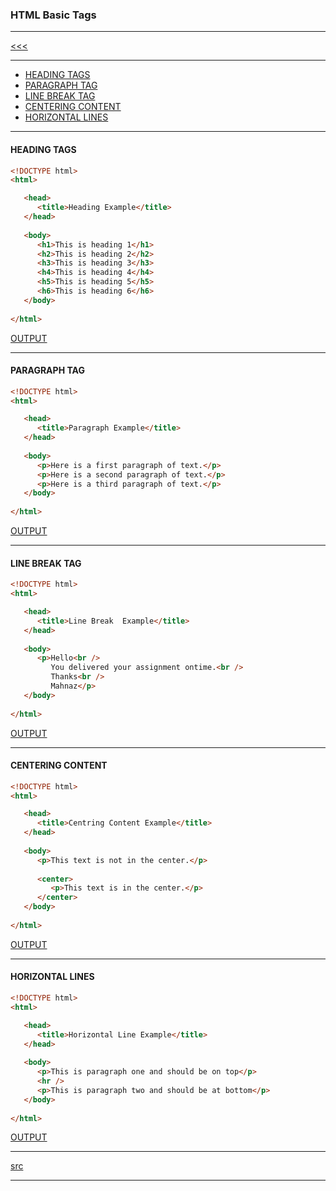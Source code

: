 
### HTML Basic Tags

---

[<<<](https://github.com/ttltrk/WEB/blob/master/BHM/BHM.MD)

---

* <a href="#1">HEADING TAGS</a>
* <a href="#2">PARAGRAPH TAG</a>
* <a href="#3">LINE BREAK TAG</a>
* <a href="#4">CENTERING CONTENT</a>
* <a href="#5">HORIZONTAL LINES</a>

---

<h4 id="1">HEADING TAGS</h4>

```html
<!DOCTYPE html>
<html>

   <head>
      <title>Heading Example</title>
   </head>
	
   <body>
      <h1>This is heading 1</h1>
      <h2>This is heading 2</h2>
      <h3>This is heading 3</h3>
      <h4>This is heading 4</h4>
      <h5>This is heading 5</h5>
      <h6>This is heading 6</h6>
   </body>
	
</html>
```

[OUTPUT](http://htmlpreview.github.io/?https://github.com/ttltrk/WEB/blob/master/BHM/03/03_01.HTML)

---

<h4 id="2">PARAGRAPH TAG</h4>

```html
<!DOCTYPE html>
<html>

   <head>
      <title>Paragraph Example</title>
   </head>
	
   <body>
      <p>Here is a first paragraph of text.</p>
      <p>Here is a second paragraph of text.</p>
      <p>Here is a third paragraph of text.</p>
   </body>
	
</html>
```

[OUTPUT](http://htmlpreview.github.io/?https://github.com/ttltrk/WEB/blob/master/BHM/03/03_02.HTML)

---

<h4 id="3">LINE BREAK TAG</h4>

```html
<!DOCTYPE html>
<html>

   <head>
      <title>Line Break  Example</title>
   </head>
	
   <body>
      <p>Hello<br />
         You delivered your assignment ontime.<br />
         Thanks<br />
         Mahnaz</p>
   </body>
	
</html>
```

[OUTPUT](http://htmlpreview.github.io/?https://github.com/ttltrk/WEB/blob/master/BHM/03/03_03.HTML)

---

<h4 id="4">CENTERING CONTENT</h4>

```html
<!DOCTYPE html>
<html>

   <head>
      <title>Centring Content Example</title>
   </head>
	
   <body>
      <p>This text is not in the center.</p>
      
      <center>
         <p>This text is in the center.</p>
      </center>
   </body>
	
</html>
```

[OUTPUT](http://htmlpreview.github.io/?https://github.com/ttltrk/WEB/blob/master/BHM/03/03_04.HTML)

---

<h4 id="5">HORIZONTAL LINES</h4>

```html
<!DOCTYPE html>
<html>

   <head>
      <title>Horizontal Line Example</title>
   </head>
	
   <body>
      <p>This is paragraph one and should be on top</p>
      <hr />
      <p>This is paragraph two and should be at bottom</p>
   </body>
	
</html>
```

[OUTPUT](http://htmlpreview.github.io/?https://github.com/ttltrk/WEB/blob/master/BHM/03/03_04.HTML)

---

[src](https://www.tutorialspoint.com/html/html_basic_tags.htm)

---

